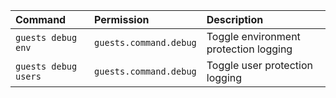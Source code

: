 | Command | Permission | Description |
| :------ | :--------- | :---------- |
| `guests debug env` | `guests.command.debug` | Toggle environment protection logging |
| `guests debug users` | `guests.command.debug` | Toggle user protection logging |
